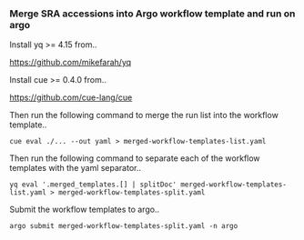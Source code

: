### Merge SRA accessions into Argo workflow template and run on argo 

Install yq >= 4.15 from.. 

https://github.com/mikefarah/yq

Install cue >= 0.4.0 from.. 

https://github.com/cue-lang/cue

Then run the following command to merge the run list into the workflow template.. 

```
cue eval ./... --out yaml > merged-workflow-templates-list.yaml
```

Then run the following command to separate each of the workflow templates with the yaml separator.. 

```
yq eval '.merged_templates.[] | splitDoc' merged-workflow-templates-list.yaml > merged-workflow-templates-split.yaml
```

Submit the workflow templates to argo..

```
argo submit merged-workflow-templates-split.yaml -n argo
```
